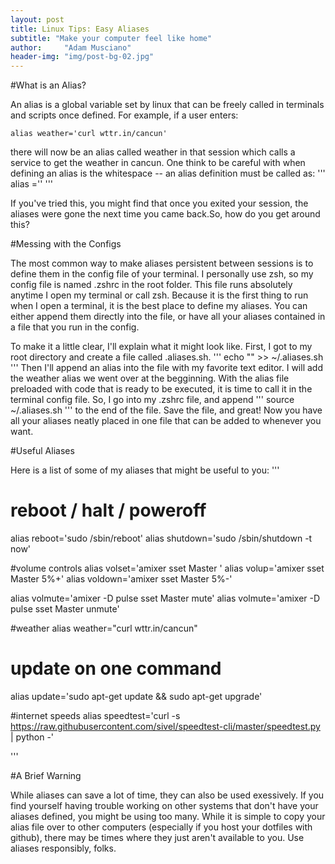 ```yaml
---
layout: post
title: Linux Tips: Easy Aliases
subtitle: "Make your computer feel like home"
author:     "Adam Musciano"
header-img: "img/post-bg-02.jpg"
---
```



#What is an Alias?

An alias is a global variable set by linux that can be freely called in terminals and scripts once defined. For example, if a user enters:
  ```
  alias weather='curl wttr.in/cancun' 

  ``` 
there will now be an alias called weather in that session which calls a service to get the weather in cancun. One think to be careful with when defining an alias is the whitespace -- an alias definition must be called as: 
  '''
  alias <aliasname>='<text-to-store>'
  '''  

If you've tried this, you might find that once you exited your session, the aliases were gone the next time you came back.So, how do you get around this? 

#Messing with the Configs

The most common way to make aliases persistent between sessions is to define them in the config file of your terminal. I personally use zsh, so my config file is named .zshrc in the root folder. This file runs absolutely anytime I open my terminal or call zsh. Because it is the first thing to run when I open a terminal, it is the best place to define my aliases. You can either append them directly into the file, or have all your aliases contained in a file that you run in the config.

To make it a little clear, I'll explain what it might look like. First, I got to my root directory and create a file called .aliases.sh.
   '''
 echo "" >> ~/.aliases.sh
   '''
Then I'll append an alias into the file with my favorite text editor. I will add the weather alias we went over at the begginning. With the alias file preloaded with code that is ready to be executed, it is time to call it in the terminal config file. So, I go into my .zshrc file, and append ''' source ~/.aliases.sh ''' to the end of the file. Save the file, and great! Now you have all your aliases neatly placed in one file that can be added to whenever you want. 

#Useful Aliases
 
Here is a list of some of my aliases that might be useful to you:
'''
# reboot / halt / poweroff
alias reboot='sudo /sbin/reboot'
alias shutdown='sudo /sbin/shutdown -t now'

#volume controls
alias volset='amixer sset Master '
alias volup='amixer sset Master 5%+'
alias voldown='amixer sset Master 5%-'

alias volmute='amixer -D pulse sset Master mute'
alias volmute='amixer -D pulse sset Master unmute'

#weather
alias weather="curl wttr.in/cancun"

# update on one command
alias update='sudo apt-get update && sudo apt-get upgrade'

#internet speeds
alias speedtest='curl -s  https://raw.githubusercontent.com/sivel/speedtest-cli/master/speedtest.py | python -'

'''

#A Brief Warning

While aliases can save a lot of time, they can also be used exessively. If you find yourself having trouble working on other systems that don't have your aliases defined, you might be using too many. While it is simple to copy your alias file over to other computers (especially if you host your dotfiles with github), there may be times where they just aren't available to you. Use aliases responsibly, folks.
